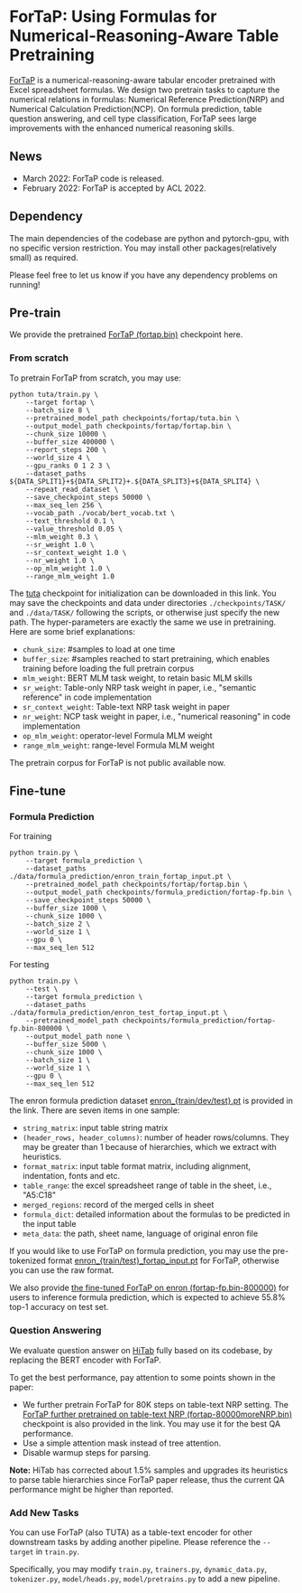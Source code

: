 # ForTaP: Using Formulas for Numerical-Reasoning-Aware Table Pretraining
[ForTaP](https://arxiv.org/abs/2109.07323) is a numerical-reasoning-aware tabular encoder pretrained with Excel spreadsheet formulas. 
We design two pretrain tasks to capture the numerical relations in formulas: Numerical Reference Prediction(NRP) and Numerical Calculation Prediction(NCP).
On formula prediction, table question answering, and cell type classification, ForTaP sees large improvements with the enhanced numerical reasoning skills.

## News
+ March 2022: ForTaP code is released.
+ February 2022: ForTaP is accepted by ACL 2022.

## Dependency
The main dependencies of the codebase are python and pytorch-gpu, with no specific version restriction.
You may install other packages(relatively small) as required.

Please feel free to let us know if you have any dependency problems on running!


## Pre-train
We provide the pretrained [ForTaP (fortap.bin)](https://drive.google.com/drive/folders/1pqLyzl-E3Ed-mJncfa_GxTlYLE1NZiRF) checkpoint here.

### From scratch
To pretrain ForTaP from scratch, you may use:
```shell
python tuta/train.py \
    --target fortap \
    --batch_size 8 \
    --pretrained_model_path checkpoints/fortap/tuta.bin \
    --output_model_path checkpoints/fortap/fortap.bin \
    --chunk_size 10000 \
    --buffer_size 400000 \
    --report_steps 200 \
    --world_size 4 \
    --gpu_ranks 0 1 2 3 \
    --dataset_paths ${DATA_SPLIT1}+${DATA_SPLIT2}+.${DATA_SPLIT3}+${DATA_SPLIT4} \
    --repeat_read_dataset \
    --save_checkpoint_steps 50000 \
    --max_seq_len 256 \
    --vocab_path ./vocab/bert_vocab.txt \
    --text_threshold 0.1 \
    --value_threshold 0.05 \
    --mlm_weight 0.3 \
    --sr_weight 1.0 \
    --sr_context_weight 1.0 \
    --nr_weight 1.0 \
    --op_mlm_weight 1.0 \
    --range_mlm_weight 1.0
```
The [tuta](https://drive.google.com/file/d/1pEdrCqHxNjGM4rjpvCxeAUchdJzCYr1g/view) checkpoint for initialization can be downloaded in this link. 
You may save the checkpoints and data under directories `./checkpoints/TASK/` and `./data/TASK/` following the scripts, or otherwise just specify the new path.
The hyper-parameters are exactly the same we use in pretraining. 
Here are some brief explanations: 
+ `chunk_size`: #samples to load at one time
+ `buffer_size`: #samples reached to start pretraining, which enables training before loading the full pretrain corpus
+ `mlm_weight`: BERT MLM task weight, to retain basic MLM skills
+ `sr_weight`: Table-only NRP task weight in paper, i.e., "semantic reference" in code implementation
+ `sr_context_weight`: Table-text NRP task weight in paper
+ `nr_weight`: NCP task weight in paper, i.e., "numerical reasoning" in code implementation
+ `op_mlm_weight`: operator-level Formula MLM weight
+ `range_mlm_weight`: range-level Formula MLM weight

The pretrain corpus for ForTaP is not public available now.


## Fine-tune
### Formula Prediction
For training
```shell
python train.py \
    --target formula_prediction \
    --dataset_paths ./data/formula_prediction/enron_train_fortap_input.pt \
    --pretrained_model_path checkpoints/fortap/fortap.bin \
    --output_model_path checkpoints/formula_prediction/fortap-fp.bin \
    --save_checkpoint_steps 50000 \
    --buffer_size 1000 \
    --chunk_size 1000 \
    --batch_size 2 \
    --world_size 1 \
    --gpu 0 \
    --max_seq_len 512
```

For testing
```shell
python train.py \
    --test \
    --target formula_prediction \
    --dataset_paths ./data/formula_prediction/enron_test_fortap_input.pt \
    --pretrained_model_path checkpoints/formula_prediction/fortap-fp.bin-800000 \
    --output_model_path none \
    --buffer_size 5000 \
    --chunk_size 1000 \
    --batch_size 1 \
    --world_size 1 \
    --gpu 0 \
    --max_seq_len 512
```

The enron formula prediction dataset [enron_{train/dev/test}.pt](https://drive.google.com/drive/folders/1hPnxXDZe6G_f2sjLJANJz86z-HZ1tWFW?usp=sharing) is provided in the link. 
There are seven items in one sample:
+ `string_matrix`: input table string matrix
+ `(header_rows, header_columns)`: number of header rows/columns. They may be greater than 1 because of hierarchies, which we extract with heuristics.
+ `format_matrix`: input table format matrix, including alignment, indentation, fonts and etc.
+ `table_range`: the excel spreadsheet range of table in the sheet, i.e., "A5:C18"
+ `merged_regions`: record of the merged cells in sheet
+ `formula_dict`: detailed information about the formulas to be predicted in the input table
+ `meta_data`: the path, sheet name, language of original enron file

If you would like to use ForTaP on formula prediction, you may use the pre-tokenized format [enron_{train/test}_fortap_input.pt](https://drive.google.com/drive/folders/1hPnxXDZe6G_f2sjLJANJz86z-HZ1tWFW?usp=sharing)
for ForTaP, otherwise you can use the raw format.

We also provide [the fine-tuned ForTaP on enron (fortap-fp.bin-800000)](https://drive.google.com/drive/folders/1pqLyzl-E3Ed-mJncfa_GxTlYLE1NZiRF) for users to inference formula prediction, 
which is expected to achieve 55.8% top-1 accuracy on test set.


### Question Answering
We evaluate question answer on [HiTab](https://github.com/microsoft/HiTab) fully based on its codebase, 
by replacing the BERT encoder with ForTaP.

To get the best performance, pay attention to some points shown in the paper:
+ We further pretrain ForTaP for 80K steps on table-text NRP setting. 
The [ForTaP further pretrained on table-text NRP (fortap-80000moreNRP.bin)](https://drive.google.com/drive/folders/1pqLyzl-E3Ed-mJncfa_GxTlYLE1NZiRF) checkpoint is also provided in the link. You may use it for the best QA performance.
+ Use a simple attention mask instead of tree attention.
+ Disable warmup steps for parsing.

**Note:** HiTab has corrected about 1.5% samples and upgrades its heuristics to parse table hierarchies 
since ForTaP paper release, thus the current QA performance might be higher than reported.

### Add New Tasks
You can use ForTaP (also TUTA) as a table-text encoder for other downstream tasks by adding another pipeline.
Please reference  the `--target` in `train.py`. 

Specifically, you may modify `train.py`, `trainers.py`, `dynamic_data.py`, `tokenizer.py`,  `model/heads.py`, `model/pretrains.py` to add a new pipeline.





